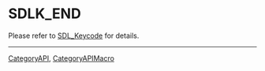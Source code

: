 # SDLK_END

Please refer to [SDL_Keycode](SDL_Keycode) for details.

----
[CategoryAPI](CategoryAPI), [CategoryAPIMacro](CategoryAPIMacro)

